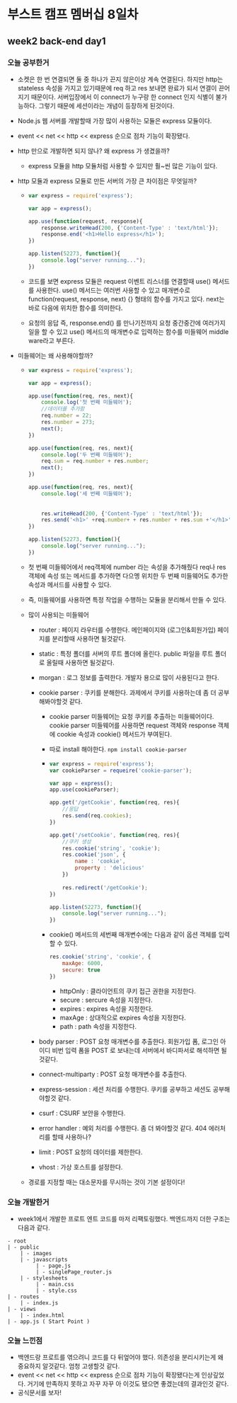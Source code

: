 # 부스트 캠프 멤버십 8일차

## week2 back-end day1

### 오늘 공부한거 

- 소켓은 한 번 연결되면 둘 중 하나가 끈지 않은이상 계속 연결된다. 하지만 http는 stateless 속성을 가지고 있기때문에 req 하고 res 보내면 완료가 되서 연결이 끈어지기 때문이다. 서버입장에서 이 connect가 누구랑 한 connect 인지 식별이 불가능하다. 그렇기 때문에 세션이라는 개념이 등장하게 된것이다.

- Node.js 웹 서버를 개발할때 가장 많이 사용하는 모듈은 express 모듈이다.

- event << net << http << express 순으로 점차 기능이 확장됐다.

- http 만으로 개발하면 되지 않나? 왜 express 가 생겼을까?

  - express 모듈을 http 모듈처럼 사용할 수 있지만 훨~씬 많은 기능이 있다. 

- http 모듈과 express 모듈로 만든 서버의 가장 큰 차이점은 무엇일까?

  - ```javascript
    var express = require('express');
    
    var app = express();
    
    app.use(function(request, response){
        response.writeHead(200, {'Content-Type' : 'text/html'});
        response.end('<h1>Hello express</h1>');
    })
    
    app.listen(52273, function(){
        console.log("server running...");
    })
    ```

  - 코드를 보면 express 모듈은 request 이벤트 리스너를 연결할때 use() 메서드를 사용한다. use() 메서드는 여러번 사용할 수 있고 매개변수로 function(request, response, next) {} 형태의 함수를 가지고 있다. next는 바로 다음에 위치한 함수를 의미한다. 

  - 요청의 응답 즉, response.end() 를 만나기전까지 요청 중간중간에 여러가지 일을 할 수 있고 use() 메서드의 매개변수로 입력하는 함수를 미들웨어 middle ware라고 부른다. 

- 미들웨어는 왜 사용해야할까?

  - ```javascript
    var express = require('express');
    
    var app = express();
    
    app.use(function(req, res, next){
        console.log('첫 번째 미들웨어');
        //데이터를 추가함
        req.number = 22;
        res.number = 273;
        next();
    })
    
    app.use(function(req, res, next){
        console.log('두 번째 미들웨어');
        req.sum = req.number + res.number;
        next();
    })
    
    app.use(function(req, res, next){
        console.log('세 번째 미들웨어');
        
        
        res.writeHead(200, {'Content-Type' : 'text/html'});
        res.send('<h1>' +req.number+ + res.number + res.sum +'</h1>');
    })
    
    app.listen(52273, function(){
        console.log("server running...");
    })
    ```

  - 첫 번째 미들웨어에서 req객체에 number 라는 속성을 추가해줬다 req나 res 객체에 속성 또는 메서드를 추가하면 다으멩 위치한 두 번째 미들웨어도 추가한 속성과 메서드를 사용할 수 있다. 

  - 즉, 미들웨어를 사용하면 특정 작업을 수행하는 모듈을 분리해서 만들 수 있다. 

  - 많이 사용되는 미들웨어

    - router : 페이지 라우터를 수행한다. 메인페이지와 (로그인&회원가입) 페이지를 분리할때 사용하면 될것같다.

    - static : 특정 폴더를 서버의 루트 폴더에 올린다. public 파일을 루트 폴더로 올릴때 사용하면 될것같다.

    - morgan : 로그 정보를 출력한다. 개발자 용으로 많이 사용된다고 한다.

    - cookie parser : 쿠키를 분해한다. 과제에서 쿠키를 사용하는데 좀 더 공부해봐야할것 같다.

      - cookie parser 미들웨어는 요청 쿠키를 추출하는 미들웨어이다. cookie parser 미들웨어를 사용하면 request 객체와 response 객체에 cookie 속성과 cookie() 메서드가 부여된다. 

      - 따로 install 해야한다. `npm install cookie-parser`

      - ```javascript
        var express = require('express');
        var cookieParser = requeire('cookie-parser');
        
        var app = express();
        app.use(cookieParser);
        
        app.get('/getCookie', function(req, res){
            //응답
            res.send(req.cookies);
        })
        
        app.get('/setCookie', function(req, res){
            //쿠키 생성
            res.cookie('string', 'cookie');
            res.cookie('json', {
                name : 'cookie',
                property : 'delicious'
            })
            
            res.redirect('/getCookie');
        })
        
        app.listen(52273, function(){
            console.log("server running...");
        })
        ```

      - cookie() 메서드의 세번째 매개변수에는 다음과 같이 옵션 객체를 입력할 수 있다.

        ```javascript
        res.cookie('string', 'cookie', {
            maxAge: 6000,
            secure: true
        })
        ```

        - httpOnly : 클라이언트의 쿠키 접근 권한을 지정한다.
        - secure : sercure 속성을 지정한다.
        - expires : expires 속성을 지정한다.
        - maxAge : 상대적으로 expires 속성을 지정한다.
        - path : path 속성을 지정한다.

    - body parser : POST 요청 매개변수를 추출한다. 회원가입 폼, 로그인 아이디 비번 입력 폼을 POST 로 보내는데 서버에서 바디파서로 해석하면 될것같다.

    - connect-multiparty : POST 요청 매개변수를 추출한다.

    - express-session : 세션 처리를 수행한다. 쿠키를 공부하고 세션도 공부해야할것 같다.

    - csurf : CSURF 보안을 수행한다.

    - error handler : 예외 처리를 수행한다. 좀 더 봐야할것 같다. 404 에러처리를 할때 사용하나?

    - limit : POST 요청의 데이터를 제한한다.

    - vhost : 가상 호스트를 설정한다.

  - 경로를 지정할 때는 대소문자를 무시하는 것이 기본 설정이다!

### 오늘 개발한거 

- week1에서 개발한 프로트 엔트 코드를 마저 리팩토링했다. 백엔드까지 더한 구조는 다음과 같다.

```
- root
| - public
    | - images
    | - javascripts
         | - page.js
         | - singlePage_router.js
    | - stylesheets
         | - main.css
         | - style.css
| - routes
    | - index.js
| - views
    | - index.html
| - app.js ( Start Point )
```



### 오늘 느낀점 

- 백엔드랑 프로트를 엮으려니 코드를 다 뒤엎어야 했다. 의존성을 분리시키는게 왜 중요하지 알것같다. 엄청 고생할것 같다.
- event << net << http << express 순으로 점차 기능이 확장됐다는게 인상깊었다. 거기에 만족하지 못하고 자꾸 자꾸 아 이것도 됐으면 좋겠는데의 결과인것 같다.
- 공식문서를 보자!
